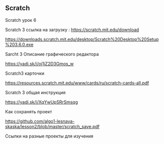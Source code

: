 <h2>Scratch</h2

Scratch урок 6 



Scratch 3  ссылка на загрузку : https://scratch.mit.edu/download

https://downloads.scratch.mit.edu/desktop/Scratch%20Desktop%20Setup%203.6.0.exe

Sarcht 3 Описание графического редактора

https://yadi.sk/i/oj1jZ2D3Gmos_w

Scratch3 карточки

https://resources.scratch.mit.edu/www/cards/ru/scratch-cards-all.pdf

Scratch 3 общая инструкция

https://yadi.sk/i/XqYwUpSRrSmsqg

Как сохранять проект

https://github.com/algo1-lesnaya-skaska/lesson2/blob/master/scratch_save.pdf

Ссылки на разные проекты для изучения
